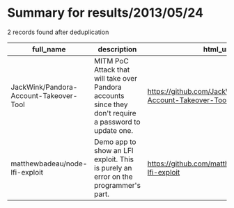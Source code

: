 
# Summary for results/2013/05/24
    
2 records found after deduplication

| full_name | description | html_url | matched_list | matched_count | pushed_at | size | stargazers_count | language | forks_count |
|----------------------------------------|---------------------------------------------------------------------------------------------------------|-----------------------------------------------------------|----------------|-----------------|---------------------------|--------|--------------------|------------|---------------|
| JackWink/Pandora-Account-Takeover-Tool | MITM PoC Attack that will take over Pandora accounts since they don't require a password to update one. | https://github.com/JackWink/Pandora-Account-Takeover-Tool | ['attack poc'] | 1 | 2013-05-24 02:00:08+00:00 | 108 | 1 | Python | 1 |
| matthewbadeau/node-lfi-exploit | Demo app to show an LFI exploit. This is purely an error on the programmer's part. | https://github.com/matthewbadeau/node-lfi-exploit | ['exploit'] | 1 | 2013-05-24 09:13:20+00:00 | 120 | 2 | JavaScript | 1 |
